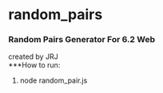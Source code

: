 # random_pairs
### Random Pairs Generator For 6.2 Web
created by JRJ <br>
***How to run: <br>
1. node random_pair.js


